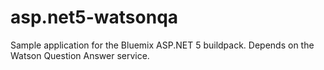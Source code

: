 # asp.net5-watsonqa

Sample application for the Bluemix ASP.NET 5 buildpack. Depends on the Watson Question Answer service.
